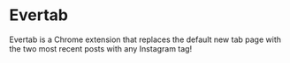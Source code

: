 # Evertab

Evertab is a Chrome extension that replaces the default new tab page with the two most recent posts with any Instagram tag!